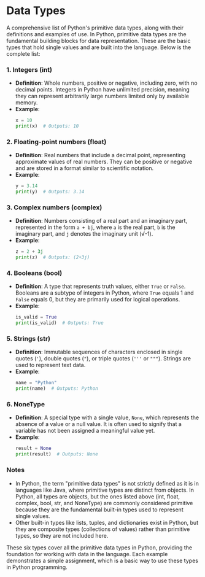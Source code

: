 # Data Types

A comprehensive list of Python's primitive data types, along with their definitions and examples of use. In Python, primitive data types are the fundamental building blocks for data representation. These are the basic types that hold single values and are built into the language. Below is the complete list:

### 1. Integers (int)
- **Definition**: Whole numbers, positive or negative, including zero, with no decimal points. Integers in Python have unlimited precision, meaning they can represent arbitrarily large numbers limited only by available memory.
- **Example**:
  ```python
  x = 10
  print(x)  # Outputs: 10
  ```

### 2. Floating-point numbers (float)
- **Definition**: Real numbers that include a decimal point, representing approximate values of real numbers. They can be positive or negative and are stored in a format similar to scientific notation.
- **Example**:
  ```python
  y = 3.14
  print(y)  # Outputs: 3.14
  ```

### 3. Complex numbers (complex)
- **Definition**: Numbers consisting of a real part and an imaginary part, represented in the form `a + bj`, where `a` is the real part, `b` is the imaginary part, and `j` denotes the imaginary unit (√-1).
- **Example**:
  ```python
  z = 2 + 3j
  print(z)  # Outputs: (2+3j)
  ```

### 4. Booleans (bool)
- **Definition**: A type that represents truth values, either `True` or `False`. Booleans are a subtype of integers in Python, where `True` equals 1 and `False` equals 0, but they are primarily used for logical operations.
- **Example**:
  ```python
  is_valid = True
  print(is_valid)  # Outputs: True
  ```

### 5. Strings (str)
- **Definition**: Immutable sequences of characters enclosed in single quotes (`'`), double quotes (`"`), or triple quotes (`'''` or `"""`). Strings are used to represent text data.
- **Example**:
  ```python
  name = "Python"
  print(name)  # Outputs: Python
  ```

### 6. NoneType
- **Definition**: A special type with a single value, `None`, which represents the absence of a value or a null value. It is often used to signify that a variable has not been assigned a meaningful value yet.
- **Example**:
  ```python
  result = None
  print(result)  # Outputs: None
  ```

### Notes
- In Python, the term "primitive data types" is not strictly defined as it is in languages like Java, where primitive types are distinct from objects. In Python, all types are objects, but the ones listed above (int, float, complex, bool, str, and NoneType) are commonly considered primitive because they are the fundamental built-in types used to represent single values.
- Other built-in types like lists, tuples, and dictionaries exist in Python, but they are composite types (collections of values) rather than primitive types, so they are not included here.

These six types cover all the primitive data types in Python, providing the foundation for working with data in the language. Each example demonstrates a simple assignment, which is a basic way to use these types in Python programming.